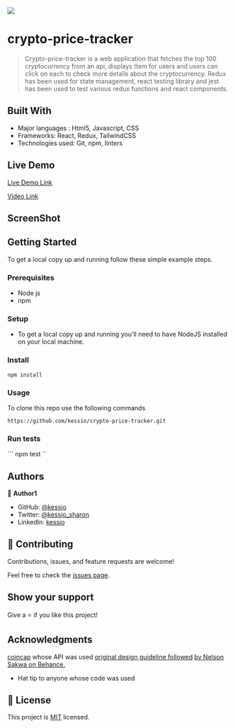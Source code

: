 ![](https://img.shields.io/badge/Microverse-blueviolet)

# crypto-price-tracker

> Crypto-price-tracker is a web application that fetches the top 100 cryptocurrency from an api, displays ttem for users and users can click on each to check more details about the cryptocurrency. Redux has been used for state management, react testing library and jest has been used to test various redux functions and react components.

## Built With

- Major languages : Html5, Javascript, CSS
- Frameworks: React, Redux, TailwindCSS
- Technologies used: Git, npm, linters

## Live Demo 

[Live Demo Link](https://jade-strudel-aac093.netlify.app)

[Video Link](https://www.loom.com/share/886a84f62de0497abe4d227d4a5b71da)

## ScreenShot



## Getting Started


To get a local copy up and running follow these simple example steps.

### Prerequisites
- Node js
- npm

### Setup

- To get a local copy up and running you'll need to have NodeJS installed on your local machine.

### Install

``` npm install ```

### Usage

To clone this repo use the following commands

``` https://github.com/kessio/crypto-price-tracker.git ```

### Run tests

``` npm test ``

## Authors

👤 **Author1**

- GitHub: [@kessio](https://github.com/kessio)
- Twitter: [@kessio_sharon](https://twitter.com/kessio_sharon)
- LinkedIn: [kessio](https://linkedin.com/in/linkedin/sharon-kessio)


## 🤝 Contributing

Contributions, issues, and feature requests are welcome!

Feel free to check the [issues page](../../issues/).

## Show your support

Give a ⭐️ if you like this project!

## Acknowledgments

[coincap](https://docs.coincap.io/) whose API was used
[original design guideline followed](https://www.behance.net/gallery/31579789/Ballhead-App-(Free-PSDs)) [by Nelson Sakwa on Behance.](https://www.behance.net/sakwadesignstudio)

- Hat tip to anyone whose code was used

## 📝 License

This project is [MIT](./LICENSE) licensed.
